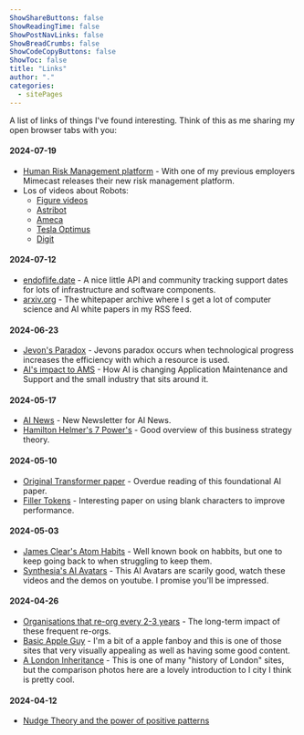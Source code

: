 ```yaml
---
ShowShareButtons: false
ShowReadingTime: false
ShowPostNavLinks: false
ShowBreadCrumbs: false
ShowCodeCopyButtons: false
ShowToc: false
title: "Links"
author: "."
categories:
  - sitePages
---
```


A list of links of things I've found interesting. Think of this as me sharing my open browser tabs with you:

#### 2024-07-19
* [Human Risk Management platform](https://www.mimecast.com/resources/press-releases/mimecast-hrm-platform/) - With one of my previous employers Mimecast releases their new risk management platform.
* Los of videos about Robots:
    * [Figure videos](https://www.youtube.com/@figureai)
    * [Astribot](https://www.youtube.com/watch?v=E2ATOhL4ewg)
    * [Ameca](https://www.youtube.com/watch?v=xD7hAbBJst8)
    * [Tesla Optimus](https://www.youtube.com/watch?v=OtpCyjQDW0w)
    * [Digit](https://www.youtube.com/@AgilityRobotics)

#### 2024-07-12
* [endoflife.date](https://endoflife.date/) - A nice little API and community tracking support dates for lots of infrastructure and software components.
* [arxiv.org](https://arxiv.org/) - The whitepaper archive where I s get a lot of computer science and AI white papers in my RSS feed.

#### 2024-06-23
* [Jevon's Paradox](https://www.linkedin.com/posts/activity-7208409055927635968-pQb2) - Jevons paradox occurs when technological progress increases the efficiency with which a resource is used.
* [AI's impact to AMS](https://www.unisys.com/blog-post/cis/how-advanced-ai-strategies-can-transform-application-maintenance-and-support/) - How AI is changing Application Maintenance and Support and the small industry that sits around it.


#### 2024-05-17
* [AI News](https://buttondown.email/ainews/archive/) - New Newsletter for AI News.
* [Hamilton Helmer's 7 Power's](https://tyastunggal.com/p/7-powers-the-foundations-of-business) - Good overview of this business strategy theory.

#### 2024-05-10
* [Original Transformer paper](https://arxiv.org/pdf/1706.03762) - Overdue reading of this foundational AI paper.
* [Filler Tokens](https://arxiv.org/pdf/2404.15758) - Interesting paper on using blank characters to improve performance.

#### 2024-05-03
* [James Clear's Atom Habits](https://jamesclear.com/atomic-habits) - Well known book on habbits, but one to keep going back to when struggling to keep them.
* [Synthesia's AI Avatars](https://www.synthesia.io/avatars) - This AI Avatars are scarily good, watch these videos and the demos on youtube. I promise you'll be impressed.

#### 2024-04-26
* [Organisations that re-org every 2-3 years](https://www.forbes.com/sites/forbesbusinesscouncil/2021/07/29/the-curse-of-the-reorg-stop-overhauling-every-few-years-and-make-change-stick/) - The long-term impact of these frequent re-orgs.
* [Basic Apple Guy](https://basicappleguy.com/) - I'm a bit of a apple fanboy and this is one of those sites that very visually appealing as well as having some good content.
* [A London Inheritance](https://alondoninheritance.com/) - This is one of many "history of London" sites, but the comparison photos here are a lovely introduction to I city I think is pretty cool.


#### 2024-04-12
* [Nudge Theory and the power of positive patterns](https://www.rubensprivatewealth.com/resources/2022/06/28/nudge-theory-and-the-power-of-positive-patterns)
